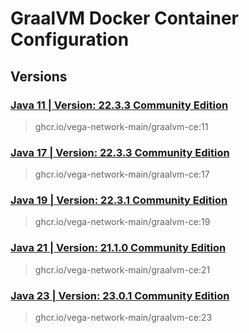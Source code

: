 # GraalVM Docker Container Configuration

## Versions

### [Java 11 | Version: 22.3.3 Community Edition](https://github.com/vega-network-main/java-docker-images/tree/main/GraalVM/11)
> ghcr.io/vega-network-main/graalvm-ce:11

### [Java 17 | Version: 22.3.3 Community Edition](https://github.com/vega-network-main/java-docker-images/tree/main/GraalVM/17)
> ghcr.io/vega-network-main/graalvm-ce:17

### [Java 19 | Version: 22.3.1 Community Edition](https://github.com/vega-network-main/java-docker-images/tree/main/GraalVM/19)
> ghcr.io/vega-network-main/graalvm-ce:19

### [Java 21 | Version: 21.1.0 Community Edition](https://github.com/vega-network-main/java-docker-images/tree/main/GraalVM/21)
> ghcr.io/vega-network-main/graalvm-ce:21

### [Java 23 | Version: 23.0.1 Community Edition](https://github.com/vega-network-main/java-docker-images/tree/main/GraalVM/23)
> ghcr.io/vega-network-main/graalvm-ce:23